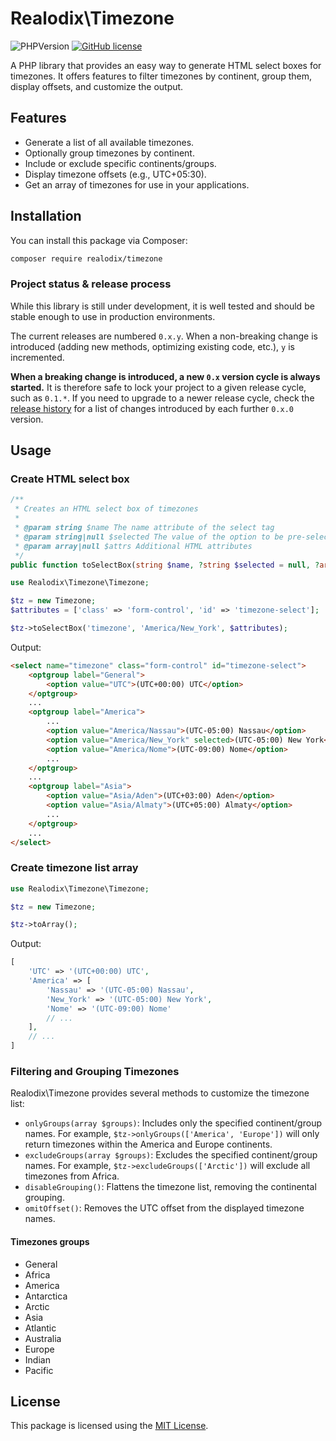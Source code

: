 # Realodix\Timezone

![PHPVersion](https://img.shields.io/badge/PHP-8.1-777BB4.svg?style=flat-square)
[![GitHub license](https://img.shields.io/github/license/realodix/timezone?style=flat-square)](https://github.com/realodix/timezone/blob/main/LICENSE)

A PHP library that provides an easy way to generate HTML select boxes for timezones. It offers features to filter timezones by continent, group them, display offsets, and customize the output.

## Features
- Generate a list of all available timezones.
- Optionally group timezones by continent.
- Include or exclude specific continents/groups.
- Display timezone offsets (e.g., UTC+05:30).
- Get an array of timezones for use in your applications.


## Installation

You can install this package via Composer:

```bash
composer require realodix/timezone
```

### Project status & release process
While this library is still under development, it is well tested and should be stable enough to use in production environments.

The current releases are numbered `0.x.y`. When a non-breaking change is introduced (adding new methods, optimizing existing code, etc.), `y` is incremented.

**When a breaking change is introduced, a new `0.x` version cycle is always started.** It is therefore safe to lock your project to a given release cycle, such as `0.1.*`. If you need to upgrade to a newer release cycle, check the [release history](/releases) for a list of changes introduced by each further `0.x.0` version.

## Usage

### Create HTML select box

```php
/**
 * Creates an HTML select box of timezones
 *
 * @param string $name The name attribute of the select tag
 * @param string|null $selected The value of the option to be pre-selected
 * @param array|null $attrs Additional HTML attributes
 */
public function toSelectBox(string $name, ?string $selected = null, ?array $attrs = null): string
```

```php
use Realodix\Timezone\Timezone;

$tz = new Timezone;
$attributes = ['class' => 'form-control', 'id' => 'timezone-select'];

$tz->toSelectBox('timezone', 'America/New_York', $attributes);
```

Output:
```html
<select name="timezone" class="form-control" id="timezone-select">
    <optgroup label="General">
        <option value="UTC">(UTC+00:00) UTC</option>
    </optgroup>
    ...
    <optgroup label="America">
        ...
        <option value="America/Nassau">(UTC-05:00) Nassau</option>
        <option value="America/New_York" selected>(UTC-05:00) New York</option>
        <option value="America/Nome">(UTC-09:00) Nome</option>
        ...
    </optgroup>
    ...
    <optgroup label="Asia">
        <option value="Asia/Aden">(UTC+03:00) Aden</option>
        <option value="Asia/Almaty">(UTC+05:00) Almaty</option>
        ...
    </optgroup>
    ...
</select>
```


### Create timezone list array

```php
use Realodix\Timezone\Timezone;

$tz = new Timezone;

$tz->toArray();
```

Output:
```php
[
    'UTC' => '(UTC+00:00) UTC',
    'America' => [
        'Nassau' => '(UTC-05:00) Nassau',
        'New_York' => '(UTC-05:00) New York',
        'Nome' => '(UTC-09:00) Nome'
        // ...
    ],
    // ...
]
```

### Filtering and Grouping Timezones
Realodix\Timezone provides several methods to customize the timezone list:

- `onlyGroups(array $groups)`: Includes only the specified continent/group names. For example, `$tz->onlyGroups(['America', 'Europe'])` will only return timezones within the America and Europe continents.
- `excludeGroups(array $groups)`: Excludes the specified continent/group names. For example, `$tz->excludeGroups(['Arctic'])` will exclude all timezones from Africa.
- `disableGrouping()`: Flattens the timezone list, removing the continental grouping.
- `omitOffset()`: Removes the UTC offset from the displayed timezone names.

#### Timezones groups
- General
- Africa
- America
- Antarctica
- Arctic
- Asia
- Atlantic
- Australia
- Europe
- Indian
- Pacific

## License
This package is licensed using the [MIT License](/LICENSE).
